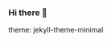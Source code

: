 ### Hi there 👋
theme: jekyll-theme-minimal
<!--
**Anupreet-Bhuyar/Anupreet-Bhuyar** is a ✨ _special_ ✨ repository because its `README.md` (this file) appears on your GitHub profile.

DEMO FOR PAGES

- 🔭 I’m currently working on Computer Vision in Medical Imaging.
- 🌱 I’m currently learning Attention Mechanisms
- 👯 I’m looking to collaborate on ML Learning Theory


